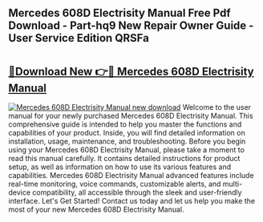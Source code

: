 ## Mercedes 608D Electrisity Manual Free Pdf Download - Part-hq9 New Repair Owner Guide - User Service Edition QRSFa

# <h2><a href="http://bc82997.oget.top/?id=Mercedes+608D+Electrisity+Manual">🔗Download New 👉🔴 Mercedes 608D Electrisity Manual</a></h2>

[![Mercedes 608D Electrisity Manual new download](https://i.imgur.com/5g1atiW.png)](http://bc82997.oget.top/?id=Mercedes+608D+Electrisity+Manual)
Welcome to the user manual for your newly purchased Mercedes 608D Electrisity Manual. This comprehensive guide is intended to help you master the functions and capabilities of your product. Inside, you will find detailed information on installation, usage, maintenance, and troubleshooting. Before you begin using your Mercedes 608D Electrisity Manual, please take a moment to read this manual carefully. It contains detailed instructions for product setup, as well as information on how to use its various features and capabilities. Mercedes 608D Electrisity Manual advanced features include real-time monitoring, voice commands, customizable alerts, and multi-device compatibility, all accessible through the sleek and user-friendly interface. Let's Get Started! Contact us today and let us help you make the most of your new Mercedes 608D Electrisity Manual.
